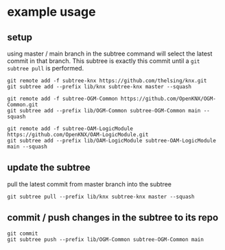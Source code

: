# example usage

## setup

using master / main branch in the subtree command will select the latest commit in that branch. This subtree is exactly this commit until a `git subtree pull` is performed.

```
git remote add -f subtree-knx https://github.com/thelsing/knx.git
git subtree add --prefix lib/knx subtree-knx master --squash

git remote add -f subtree-OGM-Common https://github.com/OpenKNX/OGM-Common.git
git subtree add --prefix lib/OGM-Common subtree-OGM-Common main --squash

git remote add -f subtree-OAM-LogicModule https://github.com/OpenKNX/OAM-LogicModule.git
git subtree add --prefix lib/OAM-LogicModule subtree-OAM-LogicModule main --squash
```

## update the subtree

pull the latest commit from master branch into the subtree
```
git subtree pull --prefix lib/knx subtree-knx master --squash
```

## commit / push changes in the subtree to its repo
```
git commit
git subtree push --prefix lib/OGM-Common subtree-OGM-Common main
```